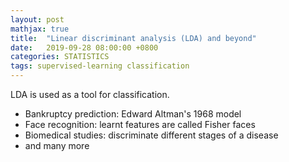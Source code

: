 ```yaml
---
layout: post
mathjax: true
title:  "Linear discriminant analysis (LDA) and beyond"
date:   2019-09-28 08:00:00 +0800
categories: STATISTICS
tags: supervised-learning classification
---
```


LDA is used as a tool for classification.

- Bankruptcy prediction: Edward Altman's 1968 model
- Face recognition: learnt features are called Fisher faces
- Biomedical studies: discriminate different stages of a disease
- and many more
